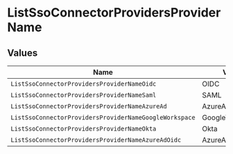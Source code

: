 # ListSsoConnectorProvidersProviderName


## Values

| Name                                                   | Value                                                  |
| ------------------------------------------------------ | ------------------------------------------------------ |
| `ListSsoConnectorProvidersProviderNameOidc`            | OIDC                                                   |
| `ListSsoConnectorProvidersProviderNameSaml`            | SAML                                                   |
| `ListSsoConnectorProvidersProviderNameAzureAd`         | AzureAD                                                |
| `ListSsoConnectorProvidersProviderNameGoogleWorkspace` | GoogleWorkspace                                        |
| `ListSsoConnectorProvidersProviderNameOkta`            | Okta                                                   |
| `ListSsoConnectorProvidersProviderNameAzureAdOidc`     | AzureAdOidc                                            |